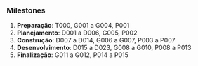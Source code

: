 ### Milestones

1. __Preparação__: T000, G001 a G004, P001
1. __Planejamento__: D001 a D006, G005, P002
1. __Construção__: D007 a D014, G006 a G007, P003 a P007
1. __Desenvolvimento__: D015 a D023, G008 a G010, P008 a P013
1. __Finalização__: G011 a G012, P014 a P015
